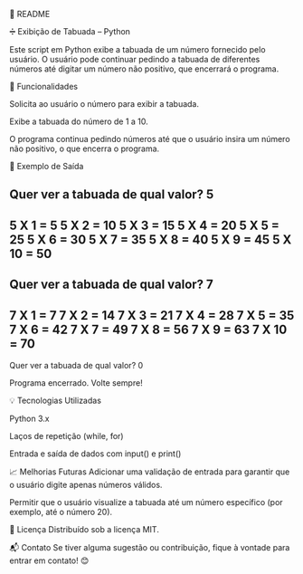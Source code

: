 📄 README

➗ Exibição de Tabuada – Python

Este script em Python exibe a tabuada de um número fornecido pelo usuário. O usuário pode continuar pedindo a tabuada de diferentes números até digitar um número não positivo, que encerrará o programa.

🔧 Funcionalidades

Solicita ao usuário o número para exibir a tabuada.

Exibe a tabuada do número de 1 a 10.

O programa continua pedindo números até que o usuário insira um número não positivo, o que encerra o programa.

📌 Exemplo de Saída

Quer ver a tabuada de qual valor? 5
------------------------------
5 X 1 = 5
5 X 2 = 10
5 X 3 = 15
5 X 4 = 20
5 X 5 = 25
5 X 6 = 30
5 X 7 = 35
5 X 8 = 40
5 X 9 = 45
5 X 10 = 50
------------------------------
Quer ver a tabuada de qual valor? 7
------------------------------
7 X 1 = 7
7 X 2 = 14
7 X 3 = 21
7 X 4 = 28
7 X 5 = 35
7 X 6 = 42
7 X 7 = 49
7 X 8 = 56
7 X 9 = 63
7 X 10 = 70
------------------------------
Quer ver a tabuada de qual valor? 0

Programa encerrado. Volte sempre!


💡 Tecnologias Utilizadas

Python 3.x

Laços de repetição (while, for)

Entrada e saída de dados com input() e print()

📈 Melhorias Futuras
Adicionar uma validação de entrada para garantir que o usuário digite apenas números válidos.

Permitir que o usuário visualize a tabuada até um número específico (por exemplo, até o número 20).

📄 Licença
Distribuído sob a licença MIT.

📬 Contato
Se tiver alguma sugestão ou contribuição, fique à vontade para entrar em contato! 😊